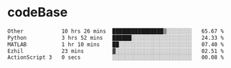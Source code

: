 # codeBase
<!--START_SECTION:waka-->

```txt
Other            10 hrs 26 mins  ████████████████▒░░░░░░░░   65.67 %
Python           3 hrs 52 mins   ██████░░░░░░░░░░░░░░░░░░░   24.33 %
MATLAB           1 hr 10 mins    ██░░░░░░░░░░░░░░░░░░░░░░░   07.40 %
Ezhil            23 mins         ▓░░░░░░░░░░░░░░░░░░░░░░░░   02.51 %
ActionScript 3   0 secs          ░░░░░░░░░░░░░░░░░░░░░░░░░   00.08 %
```

<!--END_SECTION:waka-->
